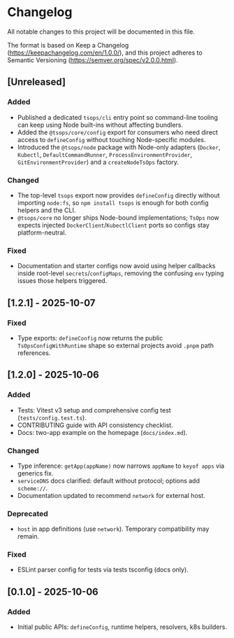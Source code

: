 # Changelog

All notable changes to this project will be documented in this file.

The format is based on Keep a Changelog (https://keepachangelog.com/en/1.0.0/),
and this project adheres to Semantic Versioning (https://semver.org/spec/v2.0.0.html).

## [Unreleased]
### Added
- Published a dedicated `tsops/cli` entry point so command-line tooling can keep using Node built-ins without affecting bundlers.
- Added the `@tsops/core/config` export for consumers who need direct access to `defineConfig` without touching Node-specific modules.
- Introduced the `@tsops/node` package with Node-only adapters (`Docker`, `Kubectl`, `DefaultCommandRunner`, `ProcessEnvironmentProvider`, `GitEnvironmentProvider`) and a `createNodeTsOps` factory.

### Changed
- The top-level `tsops` export now provides `defineConfig` directly without importing `node:fs`, so `npm install tsops` is enough for both config helpers and the CLI.
- `@tsops/core` no longer ships Node-bound implementations; `TsOps` now expects injected `DockerClient`/`KubectlClient` ports so configs stay platform-neutral.

### Fixed
- Documentation and starter configs now avoid using helper callbacks inside root-level `secrets`/`configMaps`, removing the confusing `env` typing issues those helpers triggered.

## [1.2.1] - 2025-10-07
### Fixed
- Type exports: `defineConfig` now returns the public `TsOpsConfigWithRuntime` shape so external projects avoid `.pnpm` path references.

## [1.2.0] - 2025-10-06
### Added
- Tests: Vitest v3 setup and comprehensive config test (`tests/config.test.ts`).
- CONTRIBUTING guide with API consistency checklist.
- Docs: two-app example on the homepage (`docs/index.md`).

### Changed
- Type inference: `getApp(appName)` now narrows `appName` to `keyof apps` via generics fix.
- `serviceDNS` docs clarified: default without protocol; options add `scheme://`.
- Documentation updated to recommend `network` for external host.

### Deprecated
- `host` in app definitions (use `network`). Temporary compatibility may remain.

### Fixed
- ESLint parser config for tests via tests tsconfig (docs only).

## [0.1.0] - 2025-10-06
### Added
- Initial public APIs: `defineConfig`, runtime helpers, resolvers, k8s builders.
